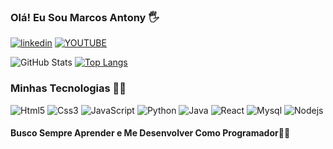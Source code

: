### Olá! Eu Sou Marcos Antony 🖐

[![linkedin](https://img.shields.io/badge/LinkedIn-0077B5?style=for-the-badge&logo=linkedin&logoColor=white)](https://www.linkedin.com/in/marcos-antony-75221926a/)
[![YOUTUBE](https://img.shields.io/badge/YouTube-FF0000?style=for-the-badge&logo=youtube&logoColor=white)](https://www.youtube.com/channel/UCvhYKhMYv9SULAb4uLbzxQA)

![GitHub Stats](https://github-readme-stats.vercel.app/api?username=marcosatty&show_icons=true&theme=radical&locale=pt-br)
[![Top Langs](https://github-readme-stats.vercel.app/api/top-langs/?username=marcosatty&layout=donut-vertical=)](https://github.com/marcosatty/github-readme-stats)

### Minhas Tecnologias 🕵️‍♂️

<div style="display: inline_block">
<img alt="Html5" src="https://img.shields.io/badge/HTML5-E34F26?style=for-the-badge&logo=html5&logoColor=white"/>
<img alt="Css3" src="https://img.shields.io/badge/CSS3-1572B6?style=for-the-badge&logo=css3&logoColor=white"/>
<img alt="JavaScript" src="https://img.shields.io/badge/JavaScript-F7DF1E?style=for-the-badge&logo=javascript&logoColor=black"/>
<img alt="Python" src="https://img.shields.io/badge/Python-14354C?style=for-the-badge&logo=python&logoColor=white"/>
<img alt="Java" src="https://img.shields.io/badge/Java-ED8B00?style=for-the-badge&logo=openjdk&logoColor=white"/>
<img alt="React" src="https://img.shields.io/badge/React-20232A?style=for-the-badge&logo=react&logoColor=61DAFB"/>
<img alt="Mysql" src="https://img.shields.io/badge/MySQL-00000F?style=for-the-badge&logo=mysql&logoColor=white"/>
<img alt="Nodejs" src="https://img.shields.io/badge/Node.js-43853D?style=for-the-badge&logo=node.js&logoColor=white"/>

</div>

#### Busco Sempre Aprender e Me Desenvolver Como Programador👨‍💻
